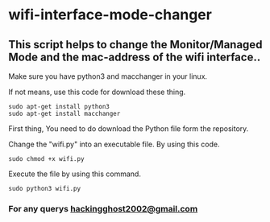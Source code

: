 # wifi-interface-mode-changer

## This script helps to change the Monitor/Managed Mode and the mac-address of the wifi interface..

Make sure you have python3 and macchanger in your linux.

If not means, use this code for download these thing.

```
sudo apt-get install python3
sudo apt-get install macchanger
```

First thing, You need to do download the Python file form the repository.

Change the "wifi.py" into an executable file. By using this code.
```
sudo chmod +x wifi.py
```

Execute the file by using this command.
```
sudo python3 wifi.py
```

### For any querys hackingghost2002@gmail.com
